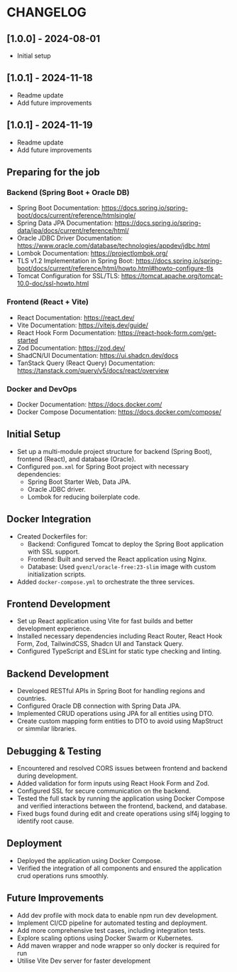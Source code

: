# CHANGELOG

## [1.0.0] - 2024-08-01
- Initial setup
## [1.0.1] - 2024-11-18
- Readme update
- Add future improvements
## [1.0.1] - 2024-11-19
- Readme update
- Add future improvements

## Preparing for the job

### Backend (Spring Boot + Oracle DB)
- Spring Boot Documentation: https://docs.spring.io/spring-boot/docs/current/reference/htmlsingle/
- Spring Data JPA Documentation: https://docs.spring.io/spring-data/jpa/docs/current/reference/html/
- Oracle JDBC Driver Documentation: https://www.oracle.com/database/technologies/appdev/jdbc.html
- Lombok Documentation: https://projectlombok.org/
- TLS v1.2 Implementation in Spring Boot: https://docs.spring.io/spring-boot/docs/current/reference/html/howto.html#howto-configure-tls
- Tomcat Configuration for SSL/TLS: https://tomcat.apache.org/tomcat-10.0-doc/ssl-howto.html
### Frontend (React + Vite)
- React Documentation: https://react.dev/
- Vite Documentation: https://vitejs.dev/guide/
- React Hook Form Documentation: https://react-hook-form.com/get-started
- Zod Documentation: https://zod.dev/
- ShadCN/UI Documentation: https://ui.shadcn.dev/docs
- TanStack Query (React Query) Documentation: https://tanstack.com/query/v5/docs/react/overview
### Docker and DevOps
- Docker Documentation: https://docs.docker.com/
- Docker Compose Documentation: https://docs.docker.com/compose/

## Initial Setup
- Set up a multi-module project structure for backend (Spring Boot), frontend (React), and database (Oracle).
- Configured `pom.xml` for Spring Boot project with necessary dependencies:
  - Spring Boot Starter Web, Data JPA.
  - Oracle JDBC driver.
  - Lombok for reducing boilerplate code.

## Docker Integration
- Created Dockerfiles for:
  - Backend: Configured Tomcat to deploy the Spring Boot application with SSL support.
  - Frontend: Built and served the React application using Nginx.
  - Database: Used `gvenzl/oracle-free:23-slim` image with custom initialization scripts.
- Added `docker-compose.yml` to orchestrate the three services.

## Frontend Development
- Set up React application using Vite for fast builds and better development experience.
- Installed necessary dependencies including React Router, React Hook Form, Zod, TailwindCSS, Shadcn UI and Tanstack Query.
- Configured TypeScript and ESLint for static type checking and linting.

## Backend Development
- Developed RESTful APIs in Spring Boot for handling regions and countries.
- Configured Oracle DB connection with Spring Data JPA.
- Implemented CRUD operations using JPA for all entities using DTO.
- Create custom mapping form entities to DTO to avoid using MapStruct or simmilar libraries.

## Debugging & Testing
- Encountered and resolved CORS issues between frontend and backend during development.
- Added validation for form inputs using React Hook Form and Zod.
- Configured SSL for secure communication on the backend.
- Tested the full stack by running the application using Docker Compose and verified interactions between the frontend, backend, and database.
- Fixed bugs found during edit and create operations using slf4j logging to identify root cause.

## Deployment
- Deployed the application using Docker Compose.
- Verified the integration of all components and ensured the application crud operations runs smoothly.

## Future Improvements
- Add dev profile with mock data to enable npm run dev development.
- Implement CI/CD pipeline for automated testing and deployment.
- Add more comprehensive test cases, including integration tests.
- Explore scaling options using Docker Swarm or Kubernetes.
- Add maven wrapper and node wrapper so only docker is required for run
- Utilise Vite Dev server for faster development
